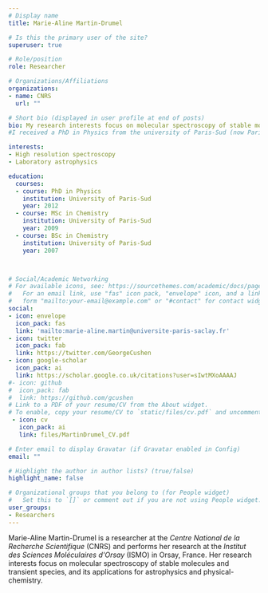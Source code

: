 ```yaml
---
# Display name
title: Marie-Aline Martin-Drumel

# Is this the primary user of the site?
superuser: true

# Role/position
role: Researcher

# Organizations/Affiliations
organizations:
- name: CNRS
  url: ""

# Short bio (displayed in user profile at end of posts)
bio: My research interests focus on molecular spectroscopy of stable molecules and transient species, and its applications for astrophysics and physical-chemistry. 
#I received a PhD in Physics from the university of Paris-Sud (now Paris-Saclay) in 2012, under the supervision of Prof. Philippe Bréchignac and Dr. Olivier Pirali. I then completed my post-doctoral research in three different groups. From 2012 to 2013 I was appointed in the University of Littoral Côte d’Opale (France), University of Cologne (Germany), where I joined the Group of Prof. Stephan Schlemmer, and at the Harvard–Smithsonian Center for Astrophysics (USA) with Dr. Michael McCarthy. I was appointed in 2017 to a research position in France at the Centre National de la Recherche Scientifique (CNRS, France). 

interests:
- High resolution spectroscopy
- Laboratory astrophysics

education:
  courses:
  - course: PhD in Physics
    institution: University of Paris-Sud
    year: 2012
  - course: MSc in Chemistry
    institution: University of Paris-Sud
    year: 2009
  - course: BSc in Chemistry
    institution: University of Paris-Sud
    year: 2007



# Social/Academic Networking
# For available icons, see: https://sourcethemes.com/academic/docs/page-builder/#icons
#   For an email link, use "fas" icon pack, "envelope" icon, and a link in the
#   form "mailto:your-email@example.com" or "#contact" for contact widget.
social:
- icon: envelope
  icon_pack: fas
  link: 'mailto:marie-aline.martin@universite-paris-saclay.fr'
- icon: twitter
  icon_pack: fab
  link: https://twitter.com/GeorgeCushen
- icon: google-scholar
  icon_pack: ai
  link: https://scholar.google.co.uk/citations?user=sIwtMXoAAAAJ
#- icon: github
#  icon_pack: fab
#  link: https://github.com/gcushen
# Link to a PDF of your resume/CV from the About widget.
# To enable, copy your resume/CV to `static/files/cv.pdf` and uncomment the lines below.
 - icon: cv
   icon_pack: ai
   link: files/MartinDrumel_CV.pdf

# Enter email to display Gravatar (if Gravatar enabled in Config)
email: ""

# Highlight the author in author lists? (true/false)
highlight_name: false

# Organizational groups that you belong to (for People widget)
#   Set this to `[]` or comment out if you are not using People widget.
user_groups:
- Researchers
---
```


Marie-Aline Martin-Drumel is a researcher at the *Centre National de la Recherche Scientifique* (CNRS) and performs her research at the *Institut des Sciences Moléculaires d'Orsay* (ISMO) in Orsay, France. Her research interests focus on molecular spectroscopy of stable molecules and transient species, and its applications for astrophysics and physical-chemistry. 
